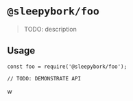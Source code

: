 # `@sleepybork/foo`

> TODO: description

## Usage

```
const foo = require('@sleepybork/foo');

// TODO: DEMONSTRATE API
```
w